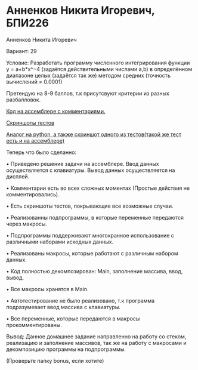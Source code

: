 # Анненков Никита Игоревич, БПИ226
Анненков Никита Игоревич

Вариант: 29

Условие: Разработать программу численного интегрирования функции y =
a+b*x^−4 (задаётся действительными числами а,b) в определённом
диапазоне целых (задаётся так же) методом средних (точность вычислений = 0.0001)

Претендую на 8-9 баллов, т.к присутсвуют критерии из разных разбалловок.

[Код на ассемблере с комментариями.](https://github.com/polblack7/IHW2/tree/main/Code)

[Скриншоты тестов](https://github.com/polblack7/IHW2/tree/main/screenshotsoftests)

[Аналог на python, а также скриншот одного из тестов(такой же тест есть и на ассемблере)](https://github.com/polblack7/IHW2/blob/main/pyprogram/)

Теперь что было сделанно: 

• Приведено решение задачи на ассемблере. Ввод данных осуществляется с клавиатуры. Вывод данных осуществляется на дисплей.

• Комментарии есть во всех сложных моментах (Простые действия не комментировались).

• Есть скриншоты тестов, покрывающие все возможные случаи.

• Реализованны подпрограммы, в которые переменные передаются через макросы.

• Подпрограммы поддерживают многокранное использование с различными наборами исходных данных.

• Реализованы макросы, которые работают с различным набором данных.

• Код полностью декомпозирован: Main, заполнение массива, ввод, вывод.

• Все макросы хранятся в Main.

• Автотестирование не было реализовано, т.к программа подразумевает ввод массива с клавиатуры.

• Все переменные, которые передаются в макросы прокомментированы.


Вывод: Данное домашнее задание направленно на работу со стеком, реализацию и заполнение массивов, так же на работу с макросами и декомпозицию программы на подпрограммы.









(Проверьте папку bonus, если хотите)



